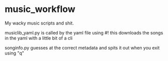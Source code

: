 # music_workflow
My wacky music scripts and shit.


musiclib_yaml.py is called by the yaml file using #! 
this downloads the songs in the yaml with a little bit of a cli

songinfo.py guesses at the correct metadata and spits it out when you exit using "q"
